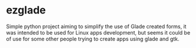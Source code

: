 # ezglade
Simple python project aiming to simplify the use of Glade created forms,
it was intended to be used for Linux apps development,
but seems it could be of use for some other people trying to create apps using glade and gtk.
